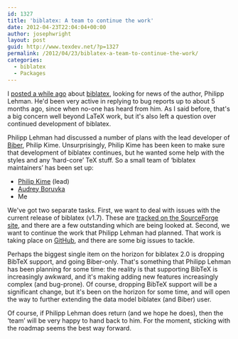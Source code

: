 ```yaml
---
id: 1327
title: 'biblatex: A team to continue the work'
date: 2012-04-23T22:04:04+00:00
author: josephwright
layout: post
guid: http://www.texdev.net/?p=1327
permalink: /2012/04/23/biblatex-a-team-to-continue-the-work/
categories:
  - biblatex
  - Packages
---
```

I [posted a while ago](http://www.texdev.net/2012/04/03/biblatex-status/) about [biblatex](http://ctan.org/pkg/biblatex), looking for news of the author, Philipp Lehman. He'd been very active in replying to bug reports up to about 5 months ago, since when no-one has heard from him. As I said before, that's a big concern well beyond LaTeX work, but it's also left a question over continued development of biblatex.

Philipp Lehman had discussed a number of plans with the lead developer of [Biber](http://biblatex-biber.sourceforge.net/), Philip Kime. Unsurprisingly, Philip Kime has been keen to make sure that development of biblatex continues, but he wanted some help with the styles and any ‘hard-core’ TeX stuff. So a small team of ‘biblatex maintainers’ has been set up:

- [Philip Kime](http://tex.stackexchange.com/users/1657/plk) (lead)
- [Audrey Boruvka](http://tex.stackexchange.com/users/4483/audrey)
- Me

We've got two separate tasks. First, we want to deal with issues with the current release of biblatex (v1.7). These are [tracked on the SourceForge site](http://sourceforge.net/tracker/?group_id=244752&amp;atid=1126005), and there are a few outstanding which are being looked at. Second, we want to continue the work that Philipp Lehman had planned. That work is taking place on [GitHub](https://github.com/plk/biblatex/), and there are some big issues to tackle.

Perhaps the biggest single item on the horizon for biblatex 2.0 is dropping BibTeX support, and going Biber-only. That's something that Philipp Lehman has been planning for some time: the reality is that supporting BibTeX is increasingly awkward, and it's making adding new features increasingly complex (and bug-prone). Of course, dropping BibTeX support will be a significant change, but it's been on the horizon for some time, and will open the way to further extending the data model biblatex (and Biber) user.

Of course, if Philipp Lehman does return (and we hope he does), then the ‘team’ will be very happy to hand back to him. For the moment, sticking with the roadmap seems the best way forward.

